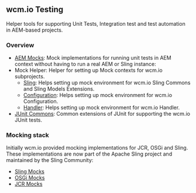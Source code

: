 ## wcm.io Testing

Helper tools for supporting Unit Tests, Integration test and test automation in AEM-based projects.


### Overview

* [AEM Mocks](aem-mock/): Mock implementations for running unit tests in AEM context without having to run a real AEM or Sling instance:
* Mock Helper: Helper for setting up Mock contexts for wcm.io subprojects.
    * [Sling](wcm-io-mock/sling/): Helps setting up mock environment for wcm.io Sling Commons and Sling Models Extensions.
    * [Configuration](wcm-io-mock/config/): Helps setting up mock environment for wcm.io Configuration.
    * [Handler](wcm-io-mock/handler/): Helps setting up mock environment for wcm.io Handler.
* [JUnit Commons](junit-commons/): Common extensions of JUnit for supporting the wcm.io JUnit tests.


### Mocking stack

Initially wcm.io provided mocking implementations for JCR, OSGi and Sling. These implementations are now part of the Apache Sling project and maintained by the Sling Community:

* [Sling Mocks](http://sling.apache.org/documentation/development/sling-mock.html)
* [OSGi Mocks](http://sling.apache.org/documentation/development/osgi-mock.html)
* [JCR Mocks](http://sling.apache.org/documentation/development/jcr-mock.html)

